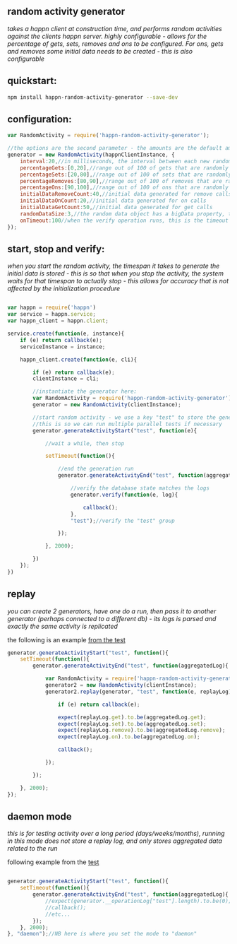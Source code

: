 random activity generator
-------------------------
*takes a happn client at construction time, and performs random activities against the clients happn server. highly configurable - allows for the percentage of gets, sets, removes and ons to be configured. For ons, gets and removes some initial data needs to be created - this is also configurable*

quickstart:
-----------
```bash
npm install happn-random-activity-generator --save-dev
```

configuration:
--------------
```javascript
var RandomActivity = require('happn-random-activity-generator');

//the options are the second parameter - the amounts are the default amounts
generator = new RandomActivity(happnClientInstance, {
	interval:20,//in milliseconds, the interval between each new random call
	percentageGets:[0,20],//range out of 100 of gets that are randomly chosen
	percentageSets:[20,80],//range out of 100 of sets that are randomly chosen
	percentageRemoves:[80,90],//range out of 100 of removes that are randomly chosen
	percentageOns:[90,100],//range out of 100 of ons that are randomly chosen
	initialDataRemoveCount:40,//initial data generated for remove calls
	initialDataOnCount:20,//initial data generated for on calls
	initialDataGetCount:50,//initial data generated for get calls
	randomDataSize:3,//the random data object has a bigData property, this setting creates a string of length (32 * 3)
	onTimeout:100//when the verify operation runs, this is the timeout reached when testing ons
});

```

start, stop and verify:
-----------------------
*when you start the random activity, the timespan it takes to generate the initial data is stored - this is so that when you stop the activity, the system waits for that timespan to actually stop - this allows for accuracy that is not affected by the initialization procedure*
```javascript

var happn = require('happn')
var service = happn.service;
var happn_client = happn.client;

service.create(function(e, instance){
	if (e) return callback(e);
	serviceInstance = instance;

	happn_client.create(function(e, cli){

		if (e) return callback(e);
		clientInstance = cli;

		//instantiate the generator here:
		var RandomActivity = require('happn-random-activity-generator');
		generator = new RandomActivity(clientInstance);

		//start random activity - we use a key "test" to store the generated log data
		//this is so we can run multiple parallel tests if necessary
		generator.generateActivityStart("test", function(e){

			//wait a while, then stop

			setTimeout(function(){

				//end the generation run
				generator.generateActivityEnd("test", function(aggregatedLog){

					//verify the database state matches the logs
					generator.verify(function(e, log){

						callback();
					},
					"test");//verify the "test" group

				});

			}, 2000);

		})
	});
})

```

replay
-------
*you can create 2 generators, have one do a run, then pass it to another generator (perhaps connected to a different db) - its logs is parsed and exactly the same activity is replicated*

the following is an example [from the test](https://github.com/happner/happn/blob/feature/compaction/test/test-resources/random_activity_generator_test.js#L281)
```javascript
generator.generateActivityStart("test", function(){
	setTimeout(function(){
		generator.generateActivityEnd("test", function(aggregatedLog){

			var RandomActivity = require('happn-random-activity-generator');
			generator2 = new RandomActivity(clientInstance);
			generator2.replay(generator, "test", function(e, replayLog){

				if (e) return callback(e);

				expect(replayLog.get).to.be(aggregatedLog.get);
				expect(replayLog.set).to.be(aggregatedLog.set);
				expect(replayLog.remove).to.be(aggregatedLog.remove);
				expect(replayLog.on).to.be(aggregatedLog.on);

				callback();

			});

		});

	}, 2000);
});

```

daemon mode
-----------
*this is for testing activity over a long period (days/weeks/months), running in this mode does not store a replay log, and only stores aggregated data related to the run*


following example from the [test](https://github.com/happner/happn/blob/feature/compaction/test/test-resources/random_activity_generator_test.js#L307)
```javascript

generator.generateActivityStart("test", function(){
	setTimeout(function(){
		generator.generateActivityEnd("test", function(aggregatedLog){
			//expect(generator.__operationLog["test"].length).to.be(0);
			//callback();
			//etc...
		});
	}, 2000);
}, "daemon");//NB here is where you set the mode to "daemon"

```

